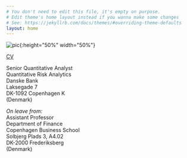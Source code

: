 ```yaml
---
# You don't need to edit this file, it's empty on purpose.
# Edit theme's home layout instead if you wanna make some changes
# See: https://jekyllrb.com/docs/themes/#overriding-theme-defaults
layout: home
---
```


![pic]({{site.baseurl}}/assets/pic.jpg){:height="50%" width="50%"}
  
[CV]({{site.baseurl}}/assets/remy.pdf)

Senior Quantitative Analyst  
Quantitative Risk Analytics  
Danske Bank  
Laksegade 7  
DK-1092 Copenhagen K  
(Denmark)

_On leave from:_  
Assistant Professor  
Department of Finance   
Copenhagen Business School  
Solbjerg Plads 3, A4.02  
DK-2000 Frederiksberg  
(Denmark)
  

